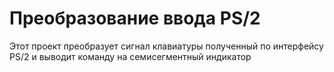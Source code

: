 # Преобразование ввода PS/2
Этот проект преобразует сигнал клавиатуры полученный по интерфейсу PS/2 и выводит команду на семисегментный индикатор
